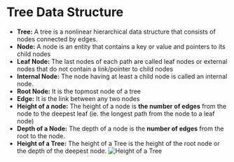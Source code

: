 
# Tree Data Structure

- **Tree:** A tree is a nonlinear hierarchical data structure that consists of nodes connected by edges.
- **Node:** A node is an entity that contains a key or value and pointers to its child nodes
- **Leaf Node:** The last nodes of each path are called leaf nodes or external nodes that do not contain a link/pointer to child nodes
- **Internal Node:** The node having at least a child node is called an internal node.
- **Root Node:** It is the topmost node of a tree
- **Edge:** It is the link between any two nodes
- **Height of a node:**  The height of a node is **the number of edges** from the node to the deepest leaf (ie. the longest path from the node to a leaf node)
- **Depth of a Node:** The depth of a node is the **number of edges** from the root to the node.
- **Height of a Tree:** The height of a Tree is the height of the root node or the depth of the deepest node.
![Height of a Tree](https://www.markdownguide.org/cheat-sheet/)
